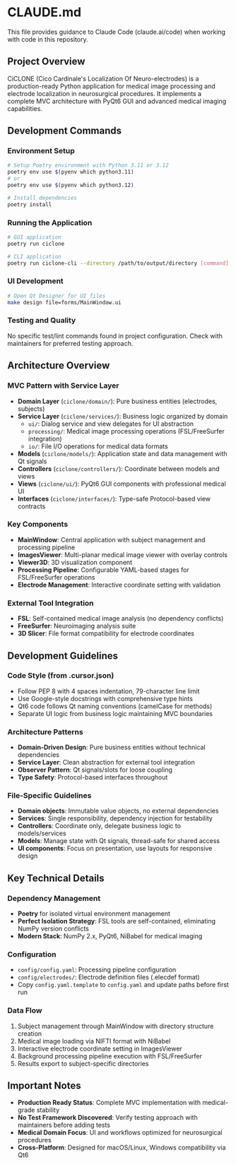 # CLAUDE.md

This file provides guidance to Claude Code (claude.ai/code) when working with code in this repository.

## Project Overview

CiCLONE (Cico Cardinale's Localization Of Neuro-electrodes) is a production-ready Python application for medical image processing and electrode localization in neurosurgical procedures. It implements a complete MVC architecture with PyQt6 GUI and advanced medical imaging capabilities.

## Development Commands

### Environment Setup
```bash
# Setup Poetry environment with Python 3.11 or 3.12
poetry env use $(pyenv which python3.11)
# or
poetry env use $(pyenv which python3.12)

# Install dependencies
poetry install
```

### Running the Application
```bash
# GUI application
poetry run ciclone

# CLI application  
poetry run ciclone-cli --directory /path/to/output/directory [command] [options]
```

### UI Development
```bash
# Open Qt Designer for UI files
make design file=forms/MainWindow.ui
```

### Testing and Quality
No specific test/lint commands found in project configuration. Check with maintainers for preferred testing approach.

## Architecture Overview

### MVC Pattern with Service Layer
- **Domain Layer** (`ciclone/domain/`): Pure business entities (electrodes, subjects)
- **Service Layer** (`ciclone/services/`): Business logic organized by domain
  - `ui/`: Dialog service and view delegates for UI abstraction
  - `processing/`: Medical image processing operations (FSL/FreeSurfer integration)
  - `io/`: File I/O operations for medical data formats
- **Models** (`ciclone/models/`): Application state and data management with Qt signals
- **Controllers** (`ciclone/controllers/`): Coordinate between models and views
- **Views** (`ciclone/ui/`): PyQt6 GUI components with professional medical UI
- **Interfaces** (`ciclone/interfaces/`): Type-safe Protocol-based view contracts

### Key Components
- **MainWindow**: Central application with subject management and processing pipeline
- **ImagesViewer**: Multi-planar medical image viewer with overlay controls
- **Viewer3D**: 3D visualization component
- **Processing Pipeline**: Configurable YAML-based stages for FSL/FreeSurfer operations
- **Electrode Management**: Interactive coordinate setting with validation

### External Tool Integration
- **FSL**: Self-contained medical image analysis (no dependency conflicts)
- **FreeSurfer**: Neuroimaging analysis suite
- **3D Slicer**: File format compatibility for electrode coordinates

## Development Guidelines

### Code Style (from .cursor.json)
- Follow PEP 8 with 4 spaces indentation, 79-character line limit
- Use Google-style docstrings with comprehensive type hints
- Qt6 code follows Qt naming conventions (camelCase for methods)
- Separate UI logic from business logic maintaining MVC boundaries

### Architecture Patterns
- **Domain-Driven Design**: Pure business entities without technical dependencies
- **Service Layer**: Clean abstraction for external tool integration
- **Observer Pattern**: Qt signals/slots for loose coupling
- **Type Safety**: Protocol-based interfaces throughout

### File-Specific Guidelines
- **Domain objects**: Immutable value objects, no external dependencies
- **Services**: Single responsibility, dependency injection for testability
- **Controllers**: Coordinate only, delegate business logic to models/services
- **Models**: Manage state with Qt signals, thread-safe for shared access
- **UI components**: Focus on presentation, use layouts for responsive design

## Key Technical Details

### Dependency Management
- **Poetry** for isolated virtual environment management
- **Perfect Isolation Strategy**: FSL tools are self-contained, eliminating NumPy version conflicts
- **Modern Stack**: NumPy 2.x, PyQt6, NiBabel for medical imaging

### Configuration
- `config/config.yaml`: Processing pipeline configuration
- `config/electrodes/`: Electrode definition files (.elecdef format)
- Copy `config.yaml.template` to `config.yaml` and update paths before first run

### Data Flow
1. Subject management through MainWindow with directory structure creation
2. Medical image loading via NIFTI format with NiBabel
3. Interactive electrode coordinate setting in ImagesViewer
4. Background processing pipeline execution with FSL/FreeSurfer
5. Results export to subject-specific directories

## Important Notes

- **Production Ready Status**: Complete MVC implementation with medical-grade stability
- **No Test Framework Discovered**: Verify testing approach with maintainers before adding tests
- **Medical Domain Focus**: UI and workflows optimized for neurosurgical procedures
- **Cross-Platform**: Designed for macOS/Linux, Windows compatibility via Qt6